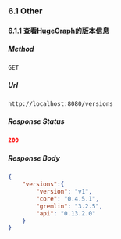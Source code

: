 ### 6.1 Other

#### 6.1.1 查看HugeGraph的版本信息

##### Method

```
GET
```

##### Url

```
http://localhost:8080/versions
```

##### Response Status

```json
200
```

##### Response Body

```json
{
    "versions":{
        "version": "v1",
        "core": "0.4.5.1",
        "gremlin": "3.2.5",
        "api": "0.13.2.0"
    }
}
```